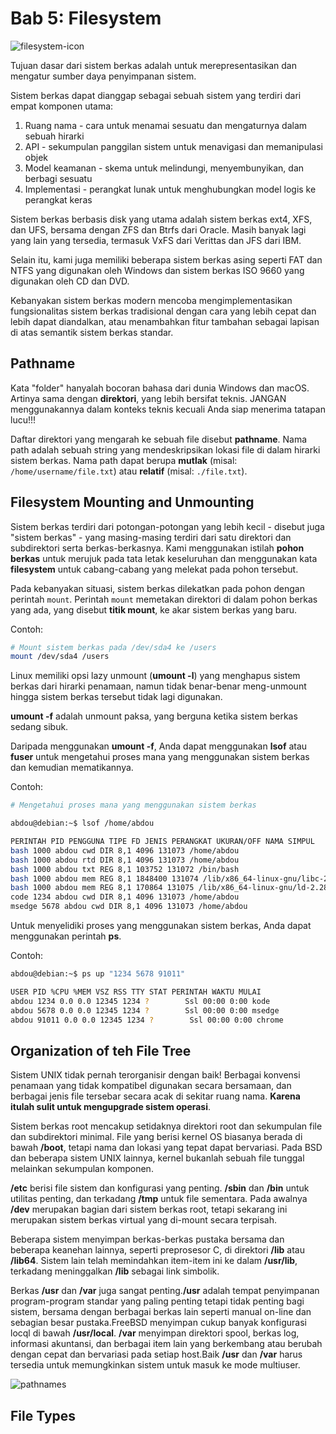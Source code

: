# Bab 5: Filesystem

![filesystem-icon](https://miro.medium.com/v2/resize:fit:752/1*quw0WvsLLCxad3WC6fjQ1Q.png)

Tujuan dasar dari sistem berkas adalah untuk merepresentasikan dan mengatur sumber daya penyimpanan sistem.

Sistem berkas dapat dianggap sebagai sebuah sistem yang terdiri dari empat komponen utama:

1. Ruang nama - cara untuk menamai sesuatu dan mengaturnya dalam sebuah hirarki
2. API - sekumpulan panggilan sistem untuk menavigasi dan memanipulasi objek
3. Model keamanan - skema untuk melindungi, menyembunyikan, dan berbagi sesuatu
4. Implementasi - perangkat lunak untuk menghubungkan model logis ke perangkat keras

Sistem berkas berbasis disk yang utama adalah sistem berkas ext4, XFS, dan UFS, bersama dengan ZFS dan Btrfs dari Oracle. Masih banyak lagi yang lain yang tersedia, termasuk VxFS dari Verittas dan JFS dari IBM.

Selain itu, kami juga memiliki beberapa sistem berkas asing seperti FAT dan NTFS yang digunakan oleh Windows dan sistem berkas ISO 9660 yang digunakan oleh CD dan DVD.

Kebanyakan sistem berkas modern mencoba mengimplementasikan fungsionalitas sistem berkas tradisional dengan cara yang lebih cepat dan lebih dapat diandalkan, atau menambahkan fitur tambahan sebagai lapisan di atas semantik sistem berkas standar.

## Pathname

Kata "folder" hanyalah bocoran bahasa dari dunia Windows dan macOS. Artinya sama dengan **direktori**, yang lebih bersifat teknis. JANGAN menggunakannya dalam konteks teknis kecuali Anda siap menerima tatapan lucu!!!

Daftar direktori yang mengarah ke sebuah file disebut **pathname**. Nama path adalah sebuah string yang mendeskripsikan lokasi file di dalam hirarki sistem berkas.
Nama path dapat berupa **mutlak** (misal: `/home/username/file.txt`) atau **relatif** (misal: `./file.txt`).

## Filesystem Mounting and Unmounting
Sistem berkas terdiri dari potongan-potongan yang lebih kecil - disebut juga "sistem berkas" - yang masing-masing terdiri dari satu direktori dan subdirektori serta berkas-berkasnya. Kami menggunakan istilah **pohon berkas** untuk merujuk pada tata letak keseluruhan dan menggunakan kata **filesystem** untuk cabang-cabang yang melekat pada pohon tersebut.

Pada kebanyakan situasi, sistem berkas dilekatkan pada pohon dengan perintah `mount`. Perintah `mount` memetakan direktori di dalam pohon berkas yang ada, yang disebut **titik mount**, ke akar sistem berkas yang baru.

Contoh:

```bash
# Mount sistem berkas pada /dev/sda4 ke /users
mount /dev/sda4 /users
```

Linux memiliki opsi lazy unmount (**umount -l**) yang menghapus sistem berkas dari hirarki penamaan, namun tidak benar-benar meng-unmount hingga sistem berkas tersebut tidak lagi digunakan.

**umount -f** adalah unmount paksa, yang berguna ketika sistem berkas sedang sibuk.

Daripada menggunakan **umount -f**, Anda dapat menggunakan **lsof** atau **fuser** untuk mengetahui proses mana yang menggunakan sistem berkas dan kemudian mematikannya.

Contoh:

```bash
# Mengetahui proses mana yang menggunakan sistem berkas

abdou@debian:~$ lsof /home/abdou

PERINTAH PID PENGGUNA TIPE FD JENIS PERANGKAT UKURAN/OFF NAMA SIMPUL
bash 1000 abdou cwd DIR 8,1 4096 131073 /home/abdou
bash 1000 abdou rtd DIR 8,1 4096 131073 /home/abdou
bash 1000 abdou txt REG 8,1 103752 131072 /bin/bash
bash 1000 abdou mem REG 8,1 1848400 131074 /lib/x86_64-linux-gnu/libc-2.28.so
bash 1000 abdou mem REG 8,1 170864 131075 /lib/x86_64-linux-gnu/ld-2.28.so
code 1234 abdou cwd DIR 8,1 4096 131073 /home/abdou
msedge 5678 abdou cwd DIR 8,1 4096 131073 /home/abdou
```

Untuk menyelidiki proses yang menggunakan sistem berkas, Anda dapat menggunakan perintah **ps**.

Contoh:

```bash
abdou@debian:~$ ps up "1234 5678 91011"

USER PID %CPU %MEM VSZ RSS TTY STAT PERINTAH WAKTU MULAI
abdou 1234 0.0 0.0 12345 1234 ?        Ssl 00:00 0:00 kode
abdou 5678 0.0 0.0 12345 1234 ?        Ssl 00:00 0:00 msedge
abdou 91011 0.0 0.0 12345 1234 ?        Ssl 00:00 0:00 chrome
```

## Organization of teh File Tree
Sistem UNIX tidak pernah terorganisir dengan baik! Berbagai konvensi penamaan yang tidak kompatibel digunakan secara bersamaan, dan berbagai jenis file tersebar secara acak di sekitar ruang nama. **Karena itulah sulit untuk mengupgrade sistem operasi**.

Sistem berkas root mencakup setidaknya direktori root dan sekumpulan file dan subdirektori minimal. File yang berisi kernel OS biasanya berada di bawah **/boot**, tetapi nama dan lokasi yang tepat dapat bervariasi. Pada BSD dan beberapa sistem UNIX lainnya, kernel bukanlah sebuah file tunggal melainkan sekumpulan komponen.

**/etc** berisi file sistem dan konfigurasi yang penting. **/sbin** dan **/bin** untuk utilitas penting, dan terkadang **/tmp** untuk file sementara. Pada awalnya **/dev** merupakan bagian dari sistem berkas root, tetapi sekarang ini merupakan sistem berkas virtual yang di-mount secara terpisah.

Beberapa sistem menyimpan berkas-berkas pustaka bersama dan beberapa keanehan lainnya, seperti preprosesor C, di direktori **/lib** atau **/lib64**. Sistem lain telah memindahkan item-item ini ke dalam **/usr/lib**, terkadang meninggalkan **/lib** sebagai link simbolik.

Berkas **/usr** dan **/var** juga sangat penting.**/usr** adalah tempat penyimpanan program-program standar yang paling penting tetapi tidak penting bagi sistem, bersama dengan berbagai berkas lain seperti manual on-line dan sebagian besar pustaka.FreeBSD menyimpan cukup banyak konfigurasi locql di bawah **/usr/local**. **/var** menyimpan direktori spool, berkas log, informasi akuntansi, dan berbagai item lain yang berkembang atau berubah dengan cepat dan bervariasi pada setiap host.Baik **/usr** dan **/var** harus tersedia untuk memungkinkan sistem untuk masuk ke mode multiuser.

![pathnames](./data/pathnames.png)

## File Types